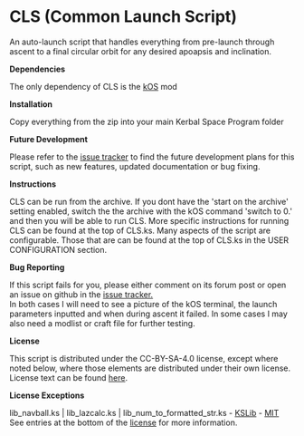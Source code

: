 CLS (Common Launch Script)
==========================

An auto-launch script that handles everything from pre-launch through ascent to a final circular orbit for any desired apoapsis and inclination.

<b>Dependencies</b>

The only dependency of CLS is the <a href="https://forum.kerbalspaceprogram.com/index.php?/topic/165628-181-kos-v1210-kos-scriptable-autopilot-system/">kOS</a> mod

<b>Installation</b>

Copy everything from the zip into your main Kerbal Space Program folder

<b>Future Development</b>

Please refer to the <a href="https://github.com/Qwarkk6/CLS/issues">issue tracker</a> to find the future development plans for this script, such as new features, updated documentation or bug fixing.

<b>Instructions</b>

CLS can be run from the archive. If you dont have the 'start on the archive' setting enabled, switch the the archive with the kOS command 'switch to 0.' and then you will be able to run CLS.
More specific instructions for running CLS can be found at the top of CLS.ks. Many aspects of the script are configurable. Those that are can be found at the top of CLS.ks in the USER CONFIGURATION section.

<b>Bug Reporting</b>

If this script fails for you, please either comment on its forum post or open an issue on github in the <a href="https://github.com/Qwarkk6/CLS/issues">issue tracker.</a><br>
In both cases I will need to see a picture of the kOS terminal, the launch parameters inputted and when during ascent it failed. In some cases I may also need a modlist or craft file for further testing. 

<b>License</b>

This script is distributed under the CC-BY-SA-4.0 license, except where noted below, where those elements are distributed under their own license.<br>
License text can be found <a href="https://github.com/Qwarkk6/CLS/blob/main/LICENSE.txt">here</a>.

<b>License Exceptions</b>

lib_navball.ks | lib_lazcalc.ks | lib_num_to_formatted_str.ks - <a href="https://github.com/KSP-KOS/KSLib">KSLib</a> - <a href="https://opensource.org/licenses/MIT">MIT</a><br>
See entries at the bottom of the <a href="https://github.com/Qwarkk6/CLS/blob/main/LICENSE.txt">license</a> for more information.